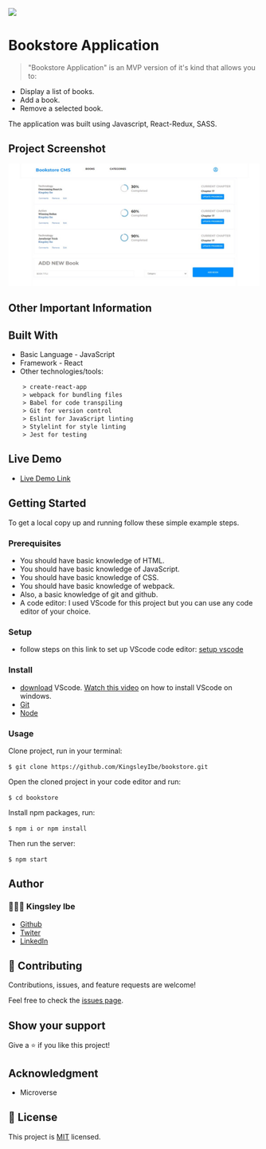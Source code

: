 ![](https://img.shields.io/badge/Microverse-blueviolet)

# Bookstore Application

> "Bookstore Application" is an MVP version of it's kind that allows you to:
- Display a list of books.
- Add a book.
- Remove a selected book.

The application was built using Javascript, React-Redux, SASS.

## Project Screenshot
![screenshot](src/assets/images/screenShot.jpeg)

## Other Important Information
## Built With

- Basic Language - JavaScript 
- Framework - React
- Other technologies/tools: 

``` create-react-app
    > create-react-app
    > webpack for bundling files
    > Babel for code transpiling
    > Git for version control
    > Eslint for JavaScript linting
    > Stylelint for style linting
    > Jest for testing
 ```

## Live Demo

- [Live Demo Link](https://kingsleyibe.github.io/bookstore/)


## Getting Started

To get a local copy up and running follow these simple example steps.

### Prerequisites
- You should have basic knowledge of HTML.
- You should have basic knowledge of JavaScript.
- You should have basic knowledge of CSS.
- You should have basic knowledge of webpack.
- Also, a basic knowledge of git and github.
- A code editor: I used VScode for this project but you can use any code editor of your choice.
### Setup
- follow steps on this link to set up VScode code editor: [setup vscode](https://www.freecodecamp.org/news/how-to-set-up-vs-code-for-web-development/)

### Install
- [download](https://code.visualstudio.com/download) VScode.
[Watch this video](https://www.youtube.com/watch?v=MlIzFUI1QGA) on how to install VScode on windows.
- [Git]()
- [Node]()

### Usage

Clone project, run in your terminal:

```$ git clone https://github.com/KingsleyIbe/bookstore.git ```

Open the cloned project in your code editor and run:

``` $ cd bookstore ```

 Install npm packages, run:

``` $ npm i or npm install ```

Then run the server:

``` $ npm start ```



## Author

### 👨🏾‍⚕️ Kingsley Ibe

- [Github](https://github.com/kingsleyibe)
- [Twiter](https://twitter.com/ibekingsley2)
- [LinkedIn](https://www.linkedin.com/in/kingsley-ibe-5669a5134)

## 🤝 Contributing

Contributions, issues, and feature requests are welcome!

Feel free to check the [issues page](../../issues/).

## Show your support

Give a ⭐️ if you like this project!

## Acknowledgment 
- Microverse 

## 📝 License

This project is [MIT](./MIT.md) licensed.
